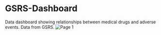 # GSRS-Dashboard
Data dashboard showing relationships between medical drugs and adverse events. Data from GSRS.
![Page 1](https://github.com/czhang2718/GSRS-Dashboard/blob/master/gsrs%20dashboard%20pic.PNG?raw=true)
